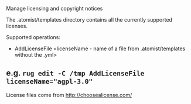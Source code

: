 Manage licensing and copyright notices

The .atomist/templates directory contains all the currently supported licenses.

Supported operations:
- AddLicenseFile \<licenseName - name of a file from .atomist/templates without the .yml\>

e.g. `rug edit -C /tmp AddLicenseFile licenseName="agpl-3.0"`
---

License files come from http://choosealicense.com/
